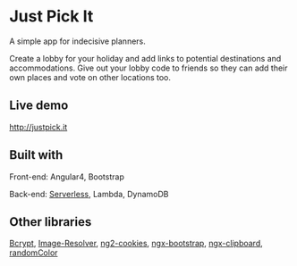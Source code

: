 # Just Pick It
A simple app for indecisive planners.

Create a lobby for your holiday and add links to potential destinations and accommodations. Give out your lobby code to friends so they can add their own places and vote on other locations too.

## Live demo
http://justpick.it

## Built with
Front-end: Angular4, Bootstrap

Back-end: [Serverless](https://github.com/serverless/serverless), Lambda, DynamoDB

## Other libraries
[Bcrypt](https://www.npmjs.com/package/bcrypt-nodejs), [Image-Resolver](https://www.npmjs.com/package/image-resolver), [ng2-cookies](https://www.npmjs.com/package/ng2-cookies), [ngx-bootstrap](https://www.npmjs.com/package/ngx-bootstrap), [ngx-clipboard](https://www.npmjs.com/package/ngx-clipboard), [randomColor](https://www.npmjs.com/package/randomcolor)

